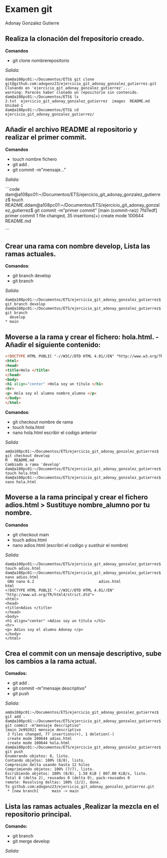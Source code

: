 
# Examen git 

Adonay Gonzalez Gutierre


## Realiza la clonación del frepositorio creado.

**Comandos**

- git clone nombrerepositorio

*Salida*:

```code
dam@a108pc01:~/Documentos/ETS$ git clone git@github.com:adogonz23/ejercicio_git_adonay_gonzalez_gutierrez.git
Clonando en 'ejercicio_git_adonay_gonzalez_gutierrez'...
warning: Pareces haber clonado un repositorio sin contenido.
dam@a108pc01:~/Documentos/ETS$ ls
2.txt  ejercicio_git_adonay_gonzalez_gutierrez  images  README.md  Unidad-1
dam@a108pc01:~/Documentos/ETS$ cd ejercicio_git_adonay_gonzalez_gutierrez/
```
## Añadir el archivo README al repositorio y realizar el primer commit.

**Comandos**

- touch nombre fichero
- git add .
- git commit -m"mensaje..."

*Salida:*

´´´code
dam@a108pc01:~/Documentos/ETS/ejercicio_git_adonay_gonzalez_gutierrez$ touch README.ddam@a108pc01:~/Documentos/ETS/ejercicio_git_adonay_gonzalez_gutierrez$ git commit -m"primer commit"
[main (commit-raíz) 7fd7edf] primer commit
 1 file changed, 35 insertions(+)
 create mode 100644 README.md

´´´

## Crear una rama con nombre develop, Lista las ramas actuales.

**Comandos**:

- git branch develop
- git branch

*Salida:*
```code
dam@a108pc01:~/Documentos/ETS/ejercicio_git_adonay_gonzalez_gutierrez$ git branch develop
dam@a108pc01:~/Documentos/ETS/ejercicio_git_adonay_gonzalez_gutierrez$ git branch
  develop
* main

```
## Moverse a la rama y crear el fichero: hola.html. - Añadir el siguiente contenido: 

```html
<!DOCTYPE HTML PUBLIC "-//W3C//DTD HTML 4.01//EN" "http://www.w3.org/TR/html4/strict.dtd">
<html>
<head>
<title>Hola </title>
</head>
<body>
<h1 align="center" >Hola soy un título </h1>
<hr>
<p> Hola soy el alumno nombre_alumno </p>
</body>
</html>
```
**Comandos**:

- git checkout nombre de rama
- touch hola.html
- nano hola.html escribir el codigo anterior

*Salida*
```code 
am@a108pc01:~/Documentos/ETS/ejercicio_git_adonay_gonzalez_gutierrez$ git checkout develop
M	README.md
Cambiado a rama 'develop'
dam@a108pc01:~/Documentos/ETS/ejercicio_git_adonay_gonzalez_gutierrez$ touch hola.html
dam@a108pc01:~/Documentos/ETS/ejercicio_git_adonay_gonzalez_gutierrez$ nano hola.html

```

## Moverse a la rama principal y crear el fichero adios.html > Sustituye nombre_alumno por tu nombre.

**Comandos**

- git checkout main
- touch adios.html
- nano adios.html (escribri el codigo y sustituir el nombre)

*Salida:*
```code
dam@a108pc01:~/Documentos/ETS/ejercicio_git_adonay_gonzalez_gutierrez$ touch adios.html
dam@a108pc01:~/Documentos/ETS/ejercicio_git_adonay_gonzalez_gutierrez$ nano adios.html
 GNU nano 6.2                             adios.html                                       
html
<!DOCTYPE HTML PUBLIC "-//W3C//DTD HTML 4.01//EN" "http://www.w3.org/TR/html4/strict.dtd">
<html>
<head>
<title>Adios </title>
</head>
<body>
<h1 align="center" >Adios soy un título </h1>
<hr>
<p> Adios soy el alumno Adonay </p>
</body>
</html>
```
## Crea el commit con un mensaje descriptivo, sube los cambios a la rama actual.

**Comados:**
- git add .
- git commit -m"mensaje descriptivo"
- git push

*Salida:*
```code
am@a108pc01:~/Documentos/ETS/ejercicio_git_adonay_gonzalez_gutierrez$ git add .
dam@a108pc01:~/Documentos/ETS/ejercicio_git_adonay_gonzalez_gutierrez$ git commit -m"mensaje descriptivo"
[main 2e99202] mensaje descriptivo
 3 files changed, 77 insertions(+), 1 deletion(-)
 create mode 100644 adios.html
 create mode 100644 hola.html
dam@a108pc01:~/Documentos/ETS/ejercicio_git_adonay_gonzalez_gutierrez$ git push
Enumerando objetos: 8, listo.
Contando objetos: 100% (8/8), listo.
Compresión delta usando hasta 12 hilos
Comprimiendo objetos: 100% (7/7), listo.
Escribiendo objetos: 100% (8/8), 1.58 KiB | 807.00 KiB/s, listo.
Total 8 (delta 2), reusados 0 (delta 0), pack-reusados 0
remote: Resolving deltas: 100% (2/2), done.
To github.com:adogonz23/ejercicio_git_adonay_gonzalez_gutierrez.git
 * [new branch]      main -> main

```

## Lista las ramas actuales ,Realizar la mezcla en el repositorio principal.

**Comando:**

- git branch
- git merge develop

*Salida:*

